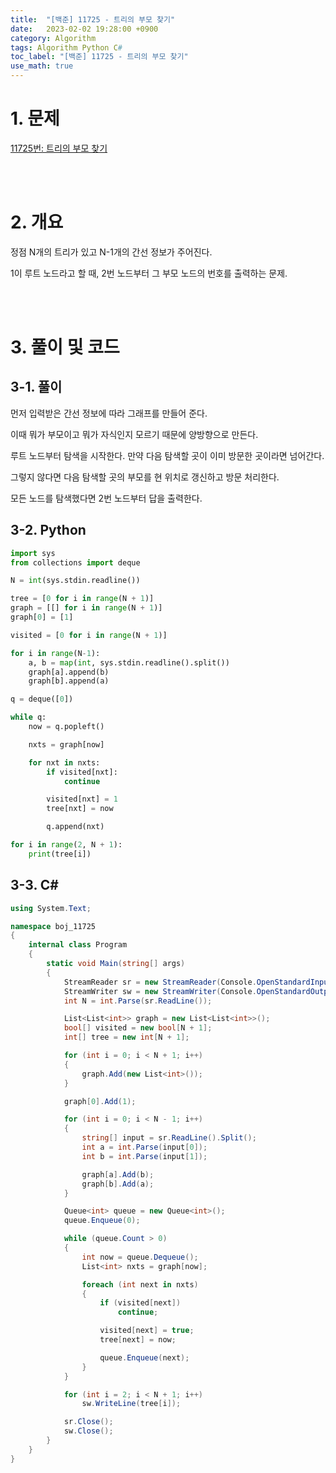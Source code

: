 ```yaml
---
title:  "[백준] 11725 - 트리의 부모 찾기"
date:   2023-02-02 19:28:00 +0900
category: Algorithm
tags: Algorithm Python C#
toc_label: "[백준] 11725 - 트리의 부모 찾기"
use_math: true
---
```


# 1. 문제
[11725번: 트리의 부모 찾기](https://www.acmicpc.net/problem/11725)

<br/>
<br/>

# 2. 개요
정점 N개의 트리가 있고 N-1개의 간선 정보가 주어진다.

1이 루트 노드라고 할 때, 2번 노드부터 그 부모 노드의 번호를 출력하는 문제.

<br/>
<br/>

# 3. 풀이 및 코드
## 3-1. 풀이
먼저 입력받은 간선 정보에 따라 그래프를 만들어 준다.

이때 뭐가 부모이고 뭐가 자식인지 모르기 때문에 양방향으로 만든다.

루트 노드부터 탐색을 시작한다. 만약 다음 탐색할 곳이 이미 방문한 곳이라면 넘어간다.

그렇지 않다면 다음 탐색할 곳의 부모를 현 위치로 갱신하고 방문 처리한다.

모든 노드를 탐색했다면 2번 노드부터 답을 출력한다.

## 3-2. Python

```python
import sys
from collections import deque

N = int(sys.stdin.readline())

tree = [0 for i in range(N + 1)]
graph = [[] for i in range(N + 1)]
graph[0] = [1]

visited = [0 for i in range(N + 1)]

for i in range(N-1):
    a, b = map(int, sys.stdin.readline().split())
    graph[a].append(b)
    graph[b].append(a)

q = deque([0])

while q:
    now = q.popleft()

    nxts = graph[now]

    for nxt in nxts:
        if visited[nxt]:
            continue

        visited[nxt] = 1
        tree[nxt] = now

        q.append(nxt)

for i in range(2, N + 1):
    print(tree[i])
```

## 3-3. C#

```csharp
using System.Text;

namespace boj_11725
{
    internal class Program
    {
        static void Main(string[] args)
        {
            StreamReader sr = new StreamReader(Console.OpenStandardInput());
            StreamWriter sw = new StreamWriter(Console.OpenStandardOutput());
            int N = int.Parse(sr.ReadLine());

            List<List<int>> graph = new List<List<int>>();
            bool[] visited = new bool[N + 1];
            int[] tree = new int[N + 1];

            for (int i = 0; i < N + 1; i++)
            {
                graph.Add(new List<int>());
            }

            graph[0].Add(1);

            for (int i = 0; i < N - 1; i++)
            {
                string[] input = sr.ReadLine().Split();
                int a = int.Parse(input[0]);
                int b = int.Parse(input[1]);

                graph[a].Add(b);
                graph[b].Add(a);
            }

            Queue<int> queue = new Queue<int>();
            queue.Enqueue(0);

            while (queue.Count > 0)
            {
                int now = queue.Dequeue();
                List<int> nxts = graph[now];

                foreach (int next in nxts)
                {
                    if (visited[next])
                        continue;

                    visited[next] = true;
                    tree[next] = now;

                    queue.Enqueue(next);
                }
            }

            for (int i = 2; i < N + 1; i++)
                sw.WriteLine(tree[i]);

            sr.Close();
            sw.Close();
        }
    }
}
```